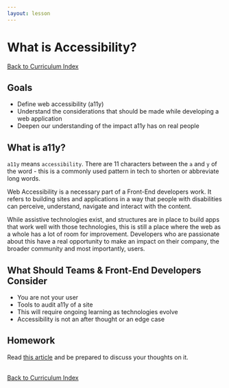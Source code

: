 ```yaml
---
layout: lesson
---
```


# What is Accessibility?

<a href="../">Back to Curriculum Index</a>

## Goals

- Define web accessibility (a11y)
- Understand the considerations that should be made while developing a web application
- Deepen our understanding of the impact a11y has on real people

## What is a11y?

`a11y` means `accessibility`. There are 11 characters between the `a` and `y` of the word - this is a commonly used pattern in tech to shorten or abbreviate long words.

Web Accessibility is a necessary part of a Front-End developers work. It refers to building sites and applications in a way that people with disabilities can perceive, understand, navigate and interact with the content.

While assistive technologies exist, and structures are in place to build apps that work well with those technologies, this is still a place where the web as a whole has a lot of room for improvement. Developers who are passionate about this have a real opportunity to make an impact on their company, the broader community and most importantly, users.

## What Should Teams & Front-End Developers Consider

- You are not your user
- Tools to audit a11y of a site
- This will require ongoing learning as technologies evolve
- Accessibility is not an after thought or an edge case

## Homework

Read [this article](https://slate.com/technology/2020/06/twitter-voice-tweets-accessibility.html) and be prepared to discuss your thoughts on it.

<br>
<a href="../">Back to Curriculum Index</a>
